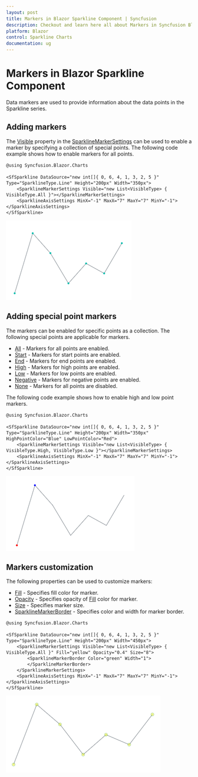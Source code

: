 ```yaml
---
layout: post
title: Markers in Blazor Sparkline Component | Syncfusion
description: Checkout and learn here all about Markers in Syncfusion Blazor Sparkline component and much more details.
platform: Blazor
control: Sparkline Charts
documentation: ug
---
```


# Markers in Blazor Sparkline Component

Data markers are used to provide information about the data points in the Sparkline series.

## Adding markers

The [Visible](https://help.syncfusion.com/cr/blazor/Syncfusion.Blazor.Charts.SparklineMarkerSettings.html#Syncfusion_Blazor_Charts_SparklineMarkerSettings_Visible) property in the [SparklineMarkerSettings](https://help.syncfusion.com/cr/blazor/Syncfusion.Blazor.Charts.SparklineMarkerSettings.html) can be used to enable a marker by specifying a collection of special points. The following code example shows how to enable markers for all points.

```cshtml
@using Syncfusion.Blazor.Charts

<SfSparkline DataSource="new int[]{ 0, 6, 4, 1, 3, 2, 5 }" Type="SparklineType.Line" Height="200px" Width="350px">
    <SparklineMarkerSettings Visible="new List<VisibleType> { VisibleType.All }"></SparklineMarkerSettings>
    <SparklineAxisSettings MinX="-1" MaxX="7" MaxY="7" MinY="-1"></SparklineAxisSettings>
</SfSparkline>
```

![Blazor Sparkline with Marker](./images/marker/blazor-sparkline-marker.png)

## Adding special point markers

The markers can be enabled for specific points as a collection. The following special points are applicable for markers.

* [All](https://help.syncfusion.com/cr/blazor/Syncfusion.Blazor.Charts.VisibleType.html#Syncfusion_Blazor_Charts_VisibleType_All) - Markers for all points are enabled.
* [Start](https://help.syncfusion.com/cr/blazor/Syncfusion.Blazor.Charts.VisibleType.html#Syncfusion_Blazor_Charts_VisibleType_Start) - Markers for start points are enabled.
* [End](https://help.syncfusion.com/cr/blazor/Syncfusion.Blazor.Charts.VisibleType.html#Syncfusion_Blazor_Charts_VisibleType_End) - Markers for end points are enabled.
* [High](https://help.syncfusion.com/cr/blazor/Syncfusion.Blazor.Charts.VisibleType.html#Syncfusion_Blazor_Charts_VisibleType_High) - Markers for high points are enabled.
* [Low](https://help.syncfusion.com/cr/blazor/Syncfusion.Blazor.Charts.VisibleType.html#Syncfusion_Blazor_Charts_VisibleType_Low) - Markers for low points are enabled.
* [Negative](https://help.syncfusion.com/cr/blazor/Syncfusion.Blazor.Charts.VisibleType.html#Syncfusion_Blazor_Charts_VisibleType_Negative) - Markers for negative points are enabled.
* [None](https://help.syncfusion.com/cr/blazor/Syncfusion.Blazor.Charts.VisibleType.html#Syncfusion_Blazor_Charts_VisibleType_None) - Markers for all points are disabled.

The following code example shows how to enable high and low point markers.

```cshtml
@using Syncfusion.Blazor.Charts

<SfSparkline DataSource="new int[]{ 0, 6, 4, 1, 3, 2, 5 }" Type="SparklineType.Line" Height="200px" Width="350px" HighPointColor="Blue" LowPointColor="Red">
    <SparklineMarkerSettings Visible="new List<VisibleType> { VisibleType.High, VisibleType.Low }"></SparklineMarkerSettings>
    <SparklineAxisSettings MinX="-1" MaxX="7" MaxY="7" MinY="-1"></SparklineAxisSettings>
</SfSparkline>
```

![Displaying High and Low Points Marker in Blazor Sparkline](./images/marker/blazor-sparkline-high-low-point-marker.png)

## Markers customization

The following properties can be used to customize markers:

* [Fill](https://help.syncfusion.com/cr/blazor/Syncfusion.Blazor.Charts.SparklineMarkerSettings.html#Syncfusion_Blazor_Charts_SparklineMarkerSettings_Fill) - Specifies fill color for marker.
* [Opacity](https://help.syncfusion.com/cr/blazor/Syncfusion.Blazor.Charts.SparklineMarkerSettings.html#Syncfusion_Blazor_Charts_SparklineMarkerSettings_Opacity) - Specifies opacity of [Fill](https://help.syncfusion.com/cr/blazor/Syncfusion.Blazor.Charts.SparklineMarkerSettings.html#Syncfusion_Blazor_Charts_SparklineMarkerSettings_Fill) color for marker.
* [Size](https://help.syncfusion.com/cr/blazor/Syncfusion.Blazor.Charts.SparklineMarkerSettings.html#Syncfusion_Blazor_Charts_SparklineMarkerSettings_Size) - Specifies marker size.
* [SparklineMarkerBorder](https://help.syncfusion.com/cr/blazor/Syncfusion.Blazor.Charts.SparklineMarkerBorder.html) - Specifies color and width for marker border.

```cshtml
@using Syncfusion.Blazor.Charts

<SfSparkline DataSource="new int[]{ 0, 6, 4, 1, 3, 2, 5 }" Type="SparklineType.Line" Height="200px" Width="450px">
    <SparklineMarkerSettings Visible="new List<VisibleType> { VisibleType.All }" Fill="yellow" Opacity="0.4" Size="8">
        <SparklineMarkerBorder Color="green" Width="1">
        </SparklineMarkerBorder>
    </SparklineMarkerSettings>
    <SparklineAxisSettings MinX="-1" MaxX="7" MaxY="7" MinY="-1"></SparklineAxisSettings>
</SfSparkline>
```

![Blazor Sparkline with Custom Marker](./images/marker/blazor-sparkline-custom-marker.png)
